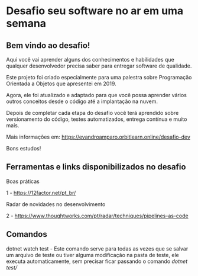 # Desafio seu software no ar em uma semana

## Bem vindo ao desafio!

Aqui você vai aprender alguns dos conhecimentos e habilidades que qualquer desenvolvedor precisa saber para entregar software de qualidade.

Este projeto foi criado especialmente para uma  palestra sobre Programação Orientada a Objetos que apresentei em 2019. 

Agora, ele foi atualizado e adaptado para que você possa aprender vários outros conceitos desde o código até a implantação na nuvem.

Depois de completar cada etapa do desafio você terá aprendido sobre versionamento do código, testes automatizados, entrega contínua e muito mais.

Mais informações em: https://evandroamparo.orbitlearn.online/desafio-dev

Bons estudos!

## Ferramentas e links disponibilizados no desafio

Boas práticas

1 - https://12factor.net/pt_br/

Radar de novidades no desenvolvimento

2 - https://www.thoughtworks.com/pt/radar/techniques/pipelines-as-code


## Comandos

 dotnet watch test - Este comando serve para todas as vezes que se salvar um arquivo de teste ou tiver alguma modificação na pasta de teste, ele executa automaticamente, sem precisar ficar passando o comando *dotnet test/*